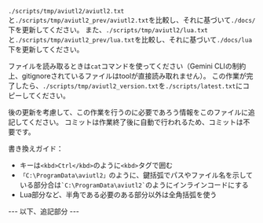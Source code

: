 `./scripts/tmp/aviutl2/aviutl2.txt`と`./scripts/tmp/aviutl2_prev/aviutl2.txt`を比較し、それに基づいて`./docs/`下を更新してください。
また、`./scripts/tmp/aviutl2/lua.txt`と`./scripts/tmp/aviutl2_prev/lua.txt`を比較し、それに基づいて`./docs/lua`下を更新してください。

ファイルを読み取るときは`cat`コマンドを使ってください（Gemini CLIの制約上、gitignoreされているファイルはtoolが直接読み取れません）。
この作業が完了したら、`./scripts/tmp/aviutl2_version.txt`を`./scripts/latest.txt`にコピーしてください。

後の更新を考慮して、この作業を行うのに必要であろう情報をこのファイルに追記してください。
コミットは作業終了後に自動で行われるため、コミットは不要です。

書き換えガイド：
- キーは`<kbd>Ctrl</kbd>`のように`<kbd>`タグで囲む
- `「C:\ProgramData\aviutl2」`のように、鍵括弧でパスやファイル名を示している部分合は`` `C:\ProgramData\aviutl2` ``のようにインラインコードにする
- Lua部分など、半角である必要のある部分以外は全角括弧を使う

--- 以下、追記部分 ---
